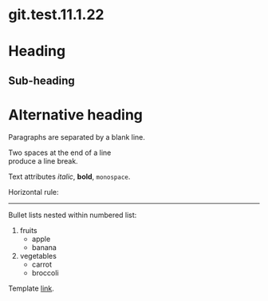 # git.test.11.1.22

Heading
=======

Sub-heading
-----------

# Alternative heading #

Paragraphs are separated 
by a blank line.

Two spaces at the end of a line  
produce a line break.

Text attributes _italic_, **bold**, `monospace`.

Horizontal rule:

---

Bullet lists nested within numbered list:

  1. fruits
     * apple
     * banana
  2. vegetables
     - carrot
     - broccoli
     
Template [link](https://en.wikipedia.org/wiki/Markdown).

